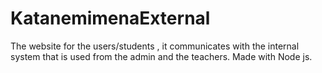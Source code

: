 # KatanemimenaExternal

The website for the users/students , it communicates with the internal system that is used from the admin and the teachers. Made with Node js.
